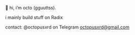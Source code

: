 👋 hi, i’m octo (gguuttss).

i mainly build stuff on Radix

contact:
@octopusxrd on Telegram
octopusxrd@gmail.com

<!---
gguuttss/gguuttss is a ✨ special ✨ repository because its `README.md` (this file) appears on your GitHub profile.
You can click the Preview link to take a look at your changes.
--->
